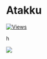 <h1>Atakku</h1>
<div>
  <a href="https://github.com/Atakku"><img src="https://komarev.com/ghpvc/?username=Atakku&label=views&style=flat-square&color=E91E63" alt="Views"/></a>
</div>

h


<a href="https://join.neko.rs"><img src="https://github-readme-stats.vercel.app/api/wakatime?username=Atakku&api_domain=wakapi.atakku.dev&layout=compact&langs_count=20&theme=aura_dark"></a>
